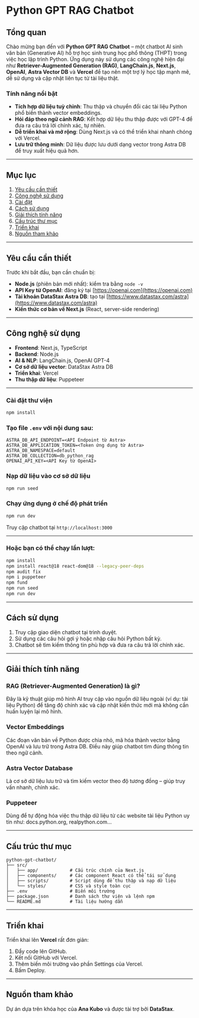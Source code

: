 # Python GPT RAG Chatbot

## Tổng quan

Chào mừng bạn đến với **Python GPT RAG Chatbot** – một chatbot AI sinh văn bản (Generative AI) hỗ trợ học sinh trung học phổ thông (THPT) trong việc học lập trình Python. Ứng dụng này sử dụng các công nghệ hiện đại như **Retriever-Augmented Generation (RAG)**, **LangChain.js**, **Next.js**, **OpenAI**, **Astra Vector DB** và **Vercel** để tạo nên một trợ lý học tập mạnh mẽ, dễ sử dụng và cập nhật liên tục từ tài liệu thật.

### Tính năng nổi bật

- **Tích hợp dữ liệu tuỳ chỉnh**: Thu thập và chuyển đổi các tài liệu Python phổ biến thành vector embeddings.
- **Hỏi đáp theo ngữ cảnh RAG**: Kết hợp dữ liệu thu thập được với GPT-4 để đưa ra câu trả lời chính xác, tự nhiên.
- **Dễ triển khai và mở rộng**: Dùng Next.js và có thể triển khai nhanh chóng với Vercel.
- **Lưu trữ thông minh**: Dữ liệu được lưu dưới dạng vector trong Astra DB để truy xuất hiệu quả hơn.

---

## Mục lục

1. [Yêu cầu cần thiết](#yêu-cầu-cần-thiết)
2. [Công nghệ sử dụng](#công-nghệ-sử-dụng)
3. [Cài đặt](#cài-đặt)
4. [Cách sử dụng](#cách-sử-dụng)
5. [Giải thích tính năng](#giải-thích-tính-năng)
6. [Cấu trúc thư mục](#cấu-trúc-thư-mục)
7. [Triển khai](#triển-khai)
8. [Nguồn tham khảo](#nguồn-tham-khảo)

---

## Yêu cầu cần thiết

Trước khi bắt đầu, bạn cần chuẩn bị:

- **Node.js** (phiên bản mới nhất): kiểm tra bằng `node -v`
- **API Key từ OpenAI**: đăng ký tại [https://openai.com](https://openai.com)
- **Tài khoản DataStax Astra DB**: tạo tại [https://www.datastax.com/astra](https://www.datastax.com/astra)
- **Kiến thức cơ bản về Next.js** (React, server-side rendering)

---

## Công nghệ sử dụng

- **Frontend**: Next.js, TypeScript  
- **Backend**: Node.js  
- **AI & NLP**: LangChain.js, OpenAI GPT-4  
- **Cơ sở dữ liệu vector**: DataStax Astra DB  
- **Triển khai**: Vercel  
- **Thu thập dữ liệu**: Puppeteer  

---

### Cài đặt thư viện
```bash
npm install
```

### Tạo file `.env` với nội dung sau:
```env
ASTRA_DB_API_ENDPOINT=<API Endpoint từ Astra>
ASTRA_DB_APPLICATION_TOKEN=<Token ứng dụng từ Astra>
ASTRA_DB_NAMESPACE=default
ASTRA_DB_COLLECTION=db_python_rag
OPENAI_API_KEY=<API Key từ OpenAI>
```

### Nạp dữ liệu vào cơ sở dữ liệu
```bash
npm run seed
```

### Chạy ứng dụng ở chế độ phát triển
```bash
npm run dev
```

Truy cập chatbot tại `http://localhost:3000`

---

### Hoặc bạn có thể chạy lần lượt:
```bash
npm install 
npm install react@18 react-dom@18 --legacy-peer-deps
npm audit fix 
npm i puppeteer 
npm fund 
npm run seed        
npm run dev
```

---

## Cách sử dụng

1. Truy cập giao diện chatbot tại trình duyệt.
2. Sử dụng các câu hỏi gợi ý hoặc nhập câu hỏi Python bất kỳ.
3. Chatbot sẽ tìm kiếm thông tin phù hợp và đưa ra câu trả lời chính xác.

---

## Giải thích tính năng

### RAG (Retriever-Augmented Generation) là gì?

Đây là kỹ thuật giúp mô hình AI truy cập vào nguồn dữ liệu ngoài (ví dụ: tài liệu Python) để tăng độ chính xác và cập nhật kiến thức mới mà không cần huấn luyện lại mô hình.

### Vector Embeddings

Các đoạn văn bản về Python được chia nhỏ, mã hóa thành vector bằng OpenAI và lưu trữ trong Astra DB. Điều này giúp chatbot tìm đúng thông tin theo ngữ cảnh.

### Astra Vector Database

Là cơ sở dữ liệu lưu trữ và tìm kiếm vector theo độ tương đồng – giúp truy vấn nhanh, chính xác.

### Puppeteer

Dùng để tự động hóa việc thu thập dữ liệu từ các website tài liệu Python uy tín như: docs.python.org, realpython.com...

---

## Cấu trúc thư mục

```
python-gpt-chatbot/
├── src/
│   ├── app/            # Cấu trúc chính của Next.js
│   ├── components/     # Các component React có thể tái sử dụng
│   ├── scripts/        # Script dùng để thu thập và nạp dữ liệu
│   └── styles/         # CSS và style toàn cục
├── .env                # Biến môi trường
├── package.json        # Danh sách thư viện và lệnh npm
└── README.md           # Tài liệu hướng dẫn
```

---

## Triển khai

Triển khai lên **Vercel** rất đơn giản:

1. Đẩy code lên GitHub.
2. Kết nối GitHub với Vercel.
3. Thêm biến môi trường vào phần Settings của Vercel.
4. Bấm Deploy.

---

## Nguồn tham khảo

Dự án dựa trên khóa học của **Ana Kubo** và được tài trợ bởi **DataStax**.
